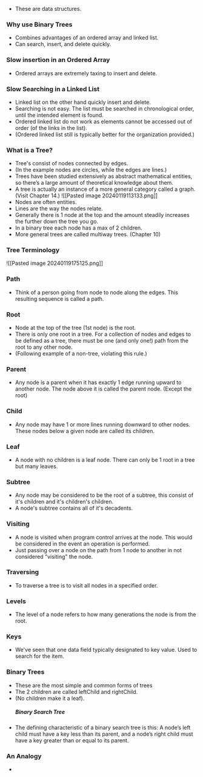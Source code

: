 - These are data structures.

### Why use Binary Trees 
- Combines advantages of an ordered array and linked list.
- Can search, insert, and delete quickly. 

### Slow insertion in an Ordered Array
- Ordered arrays are extremely taxing to insert and delete. 

### Slow Searching in a Linked List
- Linked list on the other hand quickly insert and delete.
- Searching is not easy. The list must be searched in chronological order, until the intended element is found. 
- Ordered linked list do not work as elements cannot be accessed out of order (of the links in the list).
- (Ordered linked list still is typically better for the organization provided.)

### What is a Tree?
- Tree's consist of nodes connected by edges. 
- (In the example nodes are circles, while the edges are lines.)
- Trees have been studied extensively as abstract mathematical entities, so there’s a large amount of theoretical knowledge about them. 
- A tree is actually an instance of a more general category called a graph. (Visit Chapter 14.)
![[Pasted image 20240119113133.png]]
- Nodes are often entities.
- Lines are the way the nodes relate.
- Generally there is 1 node at the top and the amount steadily increases the further down the tree you go.
- In a binary tree each node has a max of 2 children.
- More general trees are called multiway trees. (Chapter 10)


### Tree Terminology
![[Pasted image 20240119175125.png]]

### Path
- Think of a person going from node to node along the edges. This resulting sequence is called a path.

### Root
- Node at the top of the tree (1st node) is the root.
- There is only one root in a tree. For a collection of nodes and edges to be defined as a tree, there must be one (and only one!) path from the root to any other node.
- (Following example of a non-tree, violating this rule.)

### Parent 
- Any node is a parent when it has exactly 1 edge running upward to another node. The node above it is called the parent node. (Except the root)

### Child
- Any node may have 1 or more lines running downward to other nodes. These nodes below a given node are called its children. 

### Leaf
- A node with no children is a leaf node. There can only be 1 root in a tree but many leaves.

### Subtree
- Any node may be considered to be the root of a subtree, this consist of it's children and it's children's children.
- A node's subtree contains all of it's decadents.

### Visiting
- A node is visited when program control arrives at the node. This would be considered in the event an operation is performed. 
- Just passing over a node on the path from 1 node to another in not considered "visiting" the node.

### Traversing
- To traverse a tree is to visit all nodes in a specified order. 

### Levels
- The level of a node refers to how many generations the node is from the root.

### Keys
- We've seen that one data field typically designated to key value. Used to search for the item.

### Binary Trees
- These are the most simple and common forms of trees
- The 2 children are called leftChild and rightChild.
- (No children make it a leaf).
	##### Binary Search Tree
- The defining characteristic of a binary search tree is this: A node’s left child must have a key less than its parent, and a node’s right child must have a key greater than or equal to its parent.

### An Analogy
- 
